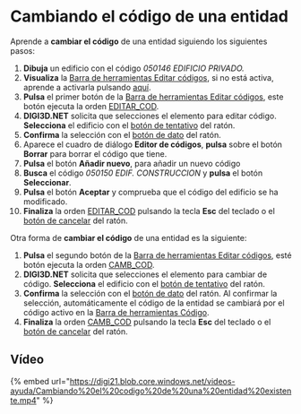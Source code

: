# Cambiando el código de una entidad

Aprende a **cambiar el código** de una entidad siguiendo los siguientes pasos:

1. **Dibuja** un edificio con el código _050146 EDIFICIO PRIVADO._
2. **Visualiza** la [Barra de herramientas Editar códigos](BarraDeHerramientasEditarCodigos.html), si no está activa, aprende a activarla pulsando [aquí](PresentacionDeBarrasHerramientasBasicas.html).
3. **Pulsa** el primer botón de la [Barra de herramientas Editar códigos](BarraDeHerramientasEditarCodigos.html), este botón ejecuta la orden [EDITAR\_COD](EDITAR_COD.html).
4. **DIGI3D.NET** solicita que selecciones el elemento para editar código. **Selecciona** el edificio con el [botón de tentativo]() del ratón.
5. **Confirma** la selección con el [botón de dato]() del ratón.
6. Aparece el cuadro de diálogo **Editor de códigos**, **pulsa** sobre el botón **Borrar** para borrar el código que tiene.
7. **Pulsa** el botón **Añadir nuevo**, para añadir un nuevo código
8. **Busca** el código _050150 EDIF. CONSTRUCCION_ y **pulsa** el botón **Seleccionar**.
9. **Pulsa** el botón **Aceptar** y comprueba que el código del edificio se ha modificado.
10. **Finaliza** la orden [EDITAR\_COD](EDITAR_COD.html) pulsando la tecla **Esc** del teclado o el [botón de cancelar]() del ratón.

Otra forma de **cambiar el código** de una entidad es la siguiente:

1. **Pulsa** el segundo botón de la [Barra de herramientas Editar códigos](BarraDeHerramientasEditarCodigos.html), esté botón ejecuta la orden [CAMB\_COD](CAMB_COD.html).
2. **DIGI3D.NET** solicita que selecciones el elemento para cambiar de código. **Selecciona** el edificio con el [botón de tentativo]() del ratón.
3. **Confirma** la selección con el [botón de dato]() del ratón. Al confirmar la selección, automáticamente el código de la entidad se cambiará por el código activo en la [Barra de herramientas Código](BarraDeHerramientasCodigo.html).
4. **Finaliza** la orden [CAMB\_COD](CAMB_COD.html) pulsando la tecla **Esc** del teclado o el [botón de cancelar]() del ratón.

## Vídeo

{% embed url="https://digi21.blob.core.windows.net/videos-ayuda/Cambiando%20el%20codigo%20de%20una%20entidad%20existente.mp4" %}



